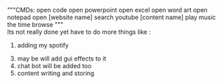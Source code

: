 """CMDs:
    open code
    open powerpoint
    open excel
    open word art
    open notepad
    open [website name]
    search youtube [content name]
    play music 
    the time
    browse
"""    
Its not really done yet have to do more things like :
  1. adding my spotify 
  <!-- 2. have to put it in loop and then close it through voice command and start it trough voice commands done -->
  3. may be will add gui effects to it
  4. chat bot will be added too
  5. content writing and storing